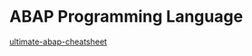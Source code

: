# ABAP Programming Language

[ultimate-abap-cheatsheet](https://github.com/abaplint/ultimate-abap-cheatsheet)
